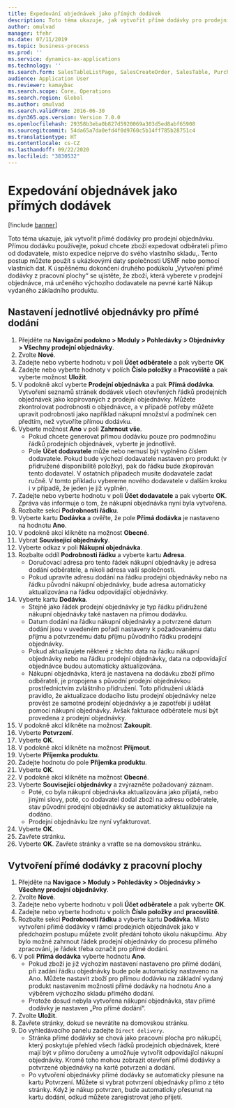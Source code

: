```yaml
---
title: Expedování objednávek jako přímých dodávek
description: Toto téma ukazuje, jak vytvořit přímé dodávky pro prodejní objednávku.
author: omulvad
manager: tfehr
ms.date: 07/11/2019
ms.topic: business-process
ms.prod: ''
ms.service: dynamics-ax-applications
ms.technology: ''
ms.search.form: SalesTableListPage, SalesCreateOrder, SalesTable, PurchCreateFromSalesOrder, VendAccountItemLookup, SalesTableReferences, PurchTable, PurchEditLines, PurchTableReferences, MCRDropShipWorkbench, SalesShippingLine
audience: Application User
ms.reviewer: kamaybac
ms.search.scope: Core, Operations
ms.search.region: Global
ms.author: omulvad
ms.search.validFrom: 2016-06-30
ms.dyn365.ops.version: Version 7.0.0
ms.openlocfilehash: 29358b3eba0b827d5920069a303d5ed8abf65908
ms.sourcegitcommit: 54da65a7da0efd4f0d9760c5b14ff785b28751c4
ms.translationtype: HT
ms.contentlocale: cs-CZ
ms.lasthandoff: 09/22/2020
ms.locfileid: "3830532"
---
```

# <a name="ship-orders-as-direct-deliveries"></a>Expedování objednávek jako přímých dodávek

[!include [banner](../../includes/banner.md)]

Toto téma ukazuje, jak vytvořit přímé dodávky pro prodejní objednávku. Přímou dodávku používejte, pokud chcete zboží expedovat odběrateli přímo od dodavatele, místo expedice nejprve do svého vlastního skladu,. Tento postup můžete použít s ukázkovými daty společnosti USMF nebo pomocí vlastních dat. K úspěšnému dokončení druhého podúkolu „Vytvoření přímé dodávky z pracovní plochy“ se ujistěte, že zboží, která vyberete v prodejní objednávce, má určeného výchozího dodavatele na pevné kartě Nákup vydaného základního produktu.

## <a name="set-an-individual-order-for-direct-delivery"></a>Nastavení jednotlivé objednávky pro přímé dodání
1. Přejděte na **Navigační podokno > Moduly > Pohledávky > Objednávky > Všechny prodejní objednávky**.
2. Zvolte **Nové**.
3. Zadejte nebo vyberte hodnotu v poli **Účet odběratele** a pak vyberte **OK**
4. Zadejte nebo vyberte hodnoty v polích **Číslo položky** a **Pracoviště** a pak vyberte možnost **Uložit**.
5. V podokně akcí vyberte **Prodejní objednávka** a pak **Přímá dodávka**. Vytvoření seznamů stránek dodávek všech otevřených řádků prodejních objednávek jako kopírovaných z prodejní objednávky. Můžete zkontrolovat podrobnosti o objednávce, a v případě potřeby můžete upravit podrobnosti jako například nákupní množství a podmínek cen předtím, než vytvoříte přímou dodávku.  
6. Vyberte možnost **Ano** v poli **Zahrnout vše**.
    - Pokud chcete generovat přímou dodávku pouze pro podmnožinu řádků prodejních objednávek, vyberte je jednotlivě.  
    - Pole **Účet dodavatele** může nebo nemusí být vyplněno číslem dodavatele. Pokud bude výchozí dodavatele nastaven pro produkt (v přidružené disponibilitě položky), pak do řádku bude zkopírován tento dodavatel. V ostatních případech musíte dodavatele zadat ručně. V tomto příkladu vybereme nového dodavatele v dalším kroku i v případě, že jeden je již vyplněn.   
7. Zadejte nebo vyberte hodnotu v poli **Účet dodavatele** a pak vyberte **OK**. Zpráva vás informuje o tom, že nákupní objednávka nyní byla vytvořena.   
8. Rozbalte sekci **Podrobnosti řádku**.
9. Vyberte kartu **Dodávka** a ověřte, že pole **Přímá dodávka** je nastaveno na hodnotu **Ano**.
10. V podokně akcí klikněte na možnost **Obecné**.
11. Vybrat **Související objednávky**.
12. Vyberte odkaz v poli **Nákupní objednávka**.
13. Rozbalte oddíl **Podrobnosti řádku** a vyberte kartu **Adresa**.
    - Doručovací adresa pro tento řádek nákupní objednávky je adresa dodání odběratele, a nikoli adresa vaší společnosti.  
    - Pokud upravíte adresu dodání na řádku prodejní objednávky nebo na řádku původní nákupní objednávky, bude adresa automaticky aktualizována na řádku odpovídající objednávky.  
14. Vyberte kartu **Dodávka**.
    - Stejně jako řádek prodejní objednávky je typ řádku přidružené nákupní objednávky také nastaven na přímou dodávku.  
    - Datum dodání na řádku nákupní objednávky a potvrzené datum dodání jsou v uvedeném pořadí nastaveny k požadovanému datu příjmu a potvrzenému datu příjmu původního řádku prodejní objednávky.   
    - Pokud aktualizujete některé z těchto data na řádku nákupní objednávky nebo na řádku prodejní objednávky, data na odpovídající objednávce budou automaticky aktualizována.     
    - Nákupní objednávka, která je nastavena na dodávku zboží přímo odběrateli, je propojena s původní prodejní objednávkou prostřednictvím zvláštního přidružení. Toto přidružení ukládá pravidlo, že aktualizace dodacího listu prodejní objednávky nelze provést ze samotné prodejní objednávky a je zapotřebí ji udělat pomocí nákupní objednávky. Avšak fakturace odběratele musí být provedena z prodejní objednávky.  
15. V podokně akcí klikněte na možnost **Zakoupit**.
16. Vyberte **Potvrzení**.
17. Vyberte **OK**.
18. V podokně akcí klikněte na možnost **Přijmout**.
19. Vyberte **Příjemka produktu**.
20. Zadejte hodnotu do pole **Příjemka produktu**.
21. Vyberte **OK**.
22. V podokně akcí klikněte na možnost **Obecné**.
23. Vyberte **Související objednávky** a zvýrazněte požadovaný záznam.
    - Poté, co byla nákupní objednávka aktualizována jako přijatá, nebo jinými slovy, poté, co dodavatel dodal zboží na adresu odběratele, stav původní prodejní objednávky se automaticky aktualizuje na dodáno.  
    - Prodejní objednávku lze nyní vyfakturovat.    
24. Vyberte **OK**.
25. Zavřete stránku.
26. Vyberte **OK**. Zavřete stránky a vraťte se na domovskou stránku.

## <a name="create-direct-deliveries-from-the-workbench"></a>Vytvoření přímé dodávky z pracovní plochy
1. Přejděte na **Navigace > Moduly > Pohledávky > Objednávky > Všechny prodejní objednávky**.
2. Zvolte **Nové**.
3. Zadejte nebo vyberte hodnotu v poli **Účet odběratele** a pak vyberte **OK**.
4. Zadejte nebo vyberte hodnotu v polích **Číslo položky** and **pracoviště**.
5. Rozbalte sekci **Podrobnosti řádku** a vyberte kartu **Dodávka**. Místo vytvoření přímé dodávky v rámci prodejních objednávek jako v předchozím postupu můžete zvolit předání tohoto úkolu nákupčímu. Aby bylo možné zahrnout řádek prodejní objednávky do procesu přímého zpracování, je řádek třeba označit pro přímé dodání.  
6. V poli **Přímá dodávka** vyberte hodnotu **Ano**.
    - Pokud zboží je již výchozím nastavení nastaveno pro přímé dodání, při zadání řádku objednávky bude pole automaticky nastaveno na Ano. Můžete nastavit zboží pro přímou dodávku na základní vydaný produkt nastavením možnosti přímé dodávky na hodnotu Ano a výběrem výchozího skladu přímého dodání.  
    - Protože dosud nebyla vytvořena nákupní objednávka, stav přímé dodávky je nastaven „Pro přímé dodání“.   
7. Zvolte **Uložit**.
8. Zavřete stránky, dokud se nevrátíte na domovskou stránku.
9. Do vyhledávacího panelu zadejte `Direct delivery`.
    - Stránka přímé dodávky se chová jako pracovní plocha pro nákupčí, který poskytuje přehled všech řádků prodejních objednávek, které mají být v přímo doručeny a umožňuje vytvořit odpovídající nákupní objednávky. Kromě toho mohou zobrazit otevření přímé dodávky a potvrzené objednávky na kartě potvrzení a dodání.  
    - Po vytvoření objednávky přímé dodávky se automaticky přesune na kartu Potvrzení. Můžete si vybrat potvrzení objednávky přímo z této stránky. Když je nákup potvrzen, bude automaticky přesunut na kartu dodání, odkud můžete zaregistrovat jeho přijetí.  

